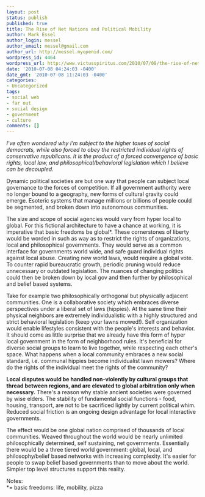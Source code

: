 ```yaml
---
layout: post
status: publish
published: true
title: The Rise of Net Nations and Political Mobility
author: Mark Essel
author_login: messel
author_email: messel@gmail.com
author_url: http://messel.myopenid.com/
wordpress_id: 4464
wordpress_url: http://www.victusspiritus.com/2010/07/08/the-rise-of-net-nations-and-political-mobility/
date: '2010-07-08 04:24:03 -0400'
date_gmt: '2010-07-08 11:24:03 -0400'
categories:
- Uncategorized
tags:
- social web
- far out
- social design
- government
- culture
comments: []
---
```

<p><I>I've often wondered why I'm subject to the higher taxes of social democrats, while also forced to obey the restricted individual rights of conservative republicans. It is the product of a forced convergence of basic rights, local law, and philosophical/behavioral legislation which I believe can be decoupled.</I></p>
<p>Dynamic political societies are but one way that people can subject local governance to the forces of competition. If all government authority were no longer bound to a geography, new forms of cultural gravity could emerge. Esoteric systems that manage millions or billions of people could be segmented, and broken down into autonomous communities. </p>
<p>The size and scope of social agencies would vary from hyper local to global. For this fictional architecture to have a chance at working, it is imperative that basic freedoms be global*. These cornerstones of liberty would be worded in such as way as to restrict the rights of organizations, local and philosophical governments. They would serve as a common interface for governments world wide, and safe guard individual rights against local abuse. Creating new world laws, would require a global vote. To counter rapid bureaucratic growth, periodic pruning would reduce unnecessary or outdated legislation. The nuances of changing politics could then be broken down by local gov and then further by philosophical and belief based systems.</p>
<p>Take for example two philosophically orthogonal but physically adjacent communities. One is a collaborative society which embraces diverse perspectives under a liberal set of laws (hippies). At the same time their physical neighbors are extremely individualistic with a highly structured and strict behavioral legislation (keep your lawns mowed!). Self organization would enable lifestyles consistent with the people's interests and behavior. It should come as little surprise that we already have this form of hyper local government in the form of neighborhood rules. It's beneficial for diverse social groups to learn to live together, while respecting each other's space. What happens when a local community embraces a new social standard, i.e. communal hippies become individualist lawn mowers? Where do the rights of the individual meet the rights of the community?</p>
<p><strong>Local disputes would be handled non-violently by cultural groups that thread between regions, and are elevated to global arbitration only when necessary.</strong> There's a reason why stable ancient societies were governed by wise elders. The stability of fundamental social functions - food, housing, transport, are not to be sacrificed lightly by current political whim. Reduced social friction is an ongoing design advantage for local interactive governments.</p>
<p>The effect would be one global nation comprised of thousands of local communities. Weaved throughout the world would be nearly unlimited philosophically determined, self sustaining, net governments. Essentially there would be a three tiered world government: global, local, and philosophy/belief based networks with increasing complexity. It's easier for people to swap belief based governments than to move about the world. Simpler top level structures support this reality.</p>
<p>Notes:<br />
*= basic freedoms: life, mobility, pizza</p>
